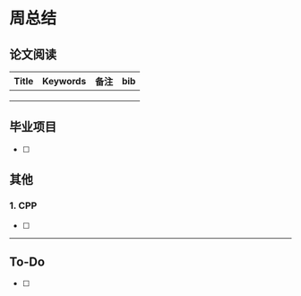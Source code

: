 # 周总结

## 论文阅读

| Title | Keywords | 备注 | bib  |
| :---: | :------: | :--: | :--: |
|       |          |      |      |
|       |          |      |      |
|       |          |      |      |



## 毕业项目

- [ ] 

## 其他

### 1. CPP

- [ ] 

---

## To-Do

- [ ] 

## 
